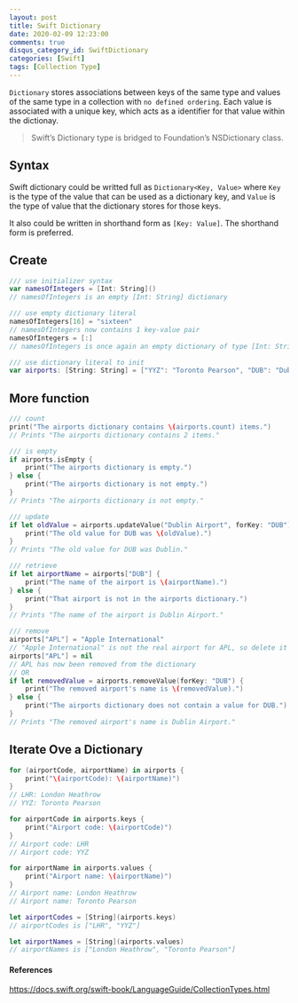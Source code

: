 ```yaml
---
layout: post
title: Swift Dictionary
date: 2020-02-09 12:23:00
comments: true
disqus_category_id: SwiftDictionary
categories: [Swift]
tags: [Collection Type]
---
```


`Dictionary` stores associations between keys of the same type and values of the same type in a collection with `no defined ordering`. Each value is associated with a unique key, which acts as a identifier for that value within the dictionay.

> Swift’s Dictionary type is bridged to Foundation’s NSDictionary class.

## Syntax

Swift dictionary could be writted full as `Dictionary<Key, Value>` where `Key` is the type of the value that can be used as a dictionary key, and `Value` is the type of value that the dictionary stores for those keys.

It also could be written in shorthand form as `[Key: Value]`. The shorthand form is preferred.

## Create

```swift
/// use initializer syntax
var namesOfIntegers = [Int: String]()
// namesOfIntegers is an empty [Int: String] dictionary

/// use empty dictionary literal
namesOfIntegers[16] = "sixteen"
// namesOfIntegers now contains 1 key-value pair
namesOfIntegers = [:]
// namesOfIntegers is once again an empty dictionary of type [Int: String]

/// use dictionary literal to init
var airports: [String: String] = ["YYZ": "Toronto Pearson", "DUB": "Dublin"]
```

## More function

```swift
/// count
print("The airports dictionary contains \(airports.count) items.")
// Prints "The airports dictionary contains 2 items."

/// is empty
if airports.isEmpty {
    print("The airports dictionary is empty.")
} else {
    print("The airports dictionary is not empty.")
}
// Prints "The airports dictionary is not empty."

/// update
if let oldValue = airports.updateValue("Dublin Airport", forKey: "DUB") {
    print("The old value for DUB was \(oldValue).")
}
// Prints "The old value for DUB was Dublin."

/// retrieve
if let airportName = airports["DUB"] {
    print("The name of the airport is \(airportName).")
} else {
    print("That airport is not in the airports dictionary.")
}
// Prints "The name of the airport is Dublin Airport."

/// remove
airports["APL"] = "Apple International"
// "Apple International" is not the real airport for APL, so delete it
airports["APL"] = nil
// APL has now been removed from the dictionary
// OR
if let removedValue = airports.removeValue(forKey: "DUB") {
    print("The removed airport's name is \(removedValue).")
} else {
    print("The airports dictionary does not contain a value for DUB.")
}
// Prints "The removed airport's name is Dublin Airport."
```

## Iterate Ove a Dictionary

```swift
for (airportCode, airportName) in airports {
    print("\(airportCode): \(airportName)")
}
// LHR: London Heathrow
// YYZ: Toronto Pearson

for airportCode in airports.keys {
    print("Airport code: \(airportCode)")
}
// Airport code: LHR
// Airport code: YYZ

for airportName in airports.values {
    print("Airport name: \(airportName)")
}
// Airport name: London Heathrow
// Airport name: Toronto Pearson

let airportCodes = [String](airports.keys)
// airportCodes is ["LHR", "YYZ"]

let airportNames = [String](airports.values)
// airportNames is ["London Heathrow", "Toronto Pearson"]
```

#### References

https://docs.swift.org/swift-book/LanguageGuide/CollectionTypes.html